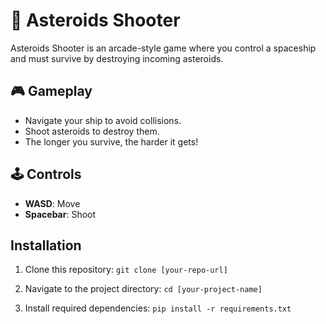 # 🚀 Asteroids Shooter

Asteroids Shooter is an arcade-style game where you control a spaceship and must survive by destroying incoming asteroids.

## 🎮 Gameplay
- Navigate your ship to avoid collisions.
- Shoot asteroids to destroy them.
- The longer you survive, the harder it gets!

## 🕹️ Controls
- **WASD**: Move  
- **Spacebar**: Shoot  

## Installation

1. Clone this repository:
```git clone [your-repo-url]```

2. Navigate to the project directory:
```cd [your-project-name]```

3. Install required dependencies:
```pip install -r requirements.txt```